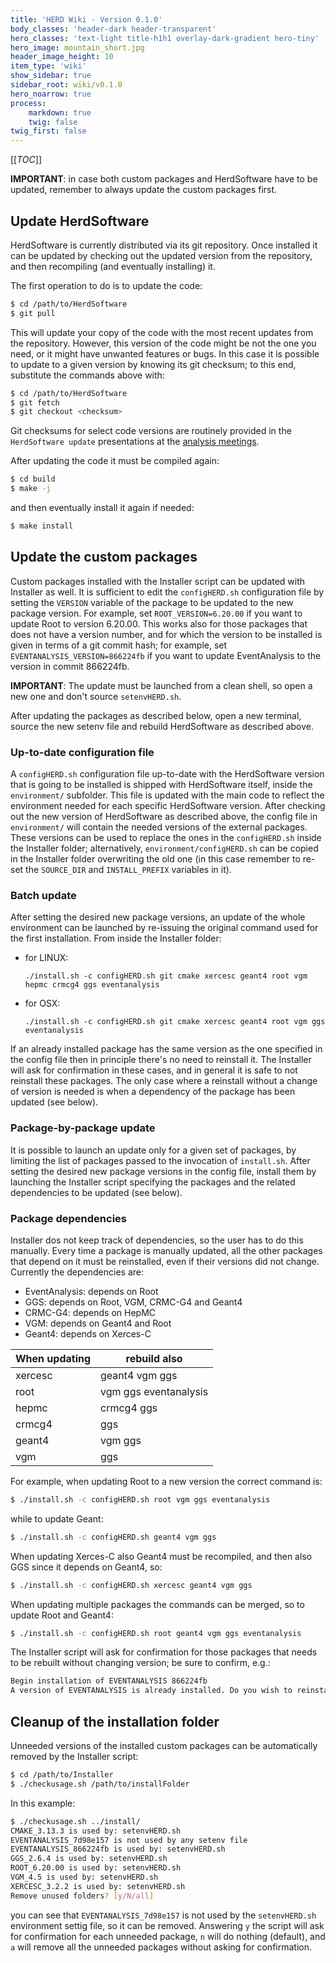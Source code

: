 ```yaml
---
title: 'HERD Wiki - Version 0.1.0'
body_classes: 'header-dark header-transparent'
hero_classes: 'text-light title-h1h1 overlay-dark-gradient hero-tiny'
hero_image: mountain_short.jpg
header_image_height: 10
item_type: 'wiki'
show_sidebar: true
sidebar_root: wiki/v0.1.0
hero_noarrow: true
process:
    markdown: true
    twig: false
twig_first: false
---
```


[[_TOC_]]

**IMPORTANT**: in case both custom packages and HerdSoftware have to be updated, remember to always update the custom packages first.

## Update HerdSoftware
HerdSoftware is currently distributed via its git repository. Once installed it can be updated by checking out the updated version from the repository, and then
recompiling (and eventually installing) it. 

The first operation to do is to update the code:  

```bash
$ cd /path/to/HerdSoftware
$ git pull
```

This will update your copy of the code with the most recent updates from the repository. However, this version of the code might be not the one you need, or it might have unwanted features or bugs. In this case it is possible to update to a given version by knowing its git checksum; to this end, substitute the commands above with:

```bash
$ cd /path/to/HerdSoftware
$ git fetch
$ git checkout <checksum>
```

Git checksums for select code versions are routinely provided in the `HerdSoftware update` presentations at the [analysis meetings](https://agenda.infn.it/category/1325).

After updating the code it must be compiled again:

```bash
$ cd build
$ make -j
```

and then eventually install it again if needed:

```bash
$ make install
```

## Update the custom packages

Custom packages installed with the Installer script can be updated with Installer as well. 
It is sufficient to edit the `configHERD.sh` configuration file by
setting the `VERSION` variable of the package to be updated to the new package version. For example, set `ROOT_VERSION=6.20.00` if you want to update Root to
version 6.20.00. This works also for those packages that does not have a version number, and for which the version to be installed is given in terms of a git commit
hash; for example, set `EVENTANALYSIS_VERSION=866224fb` if you want to update EventAnalysis to the version in commit 866224fb.

**IMPORTANT**: The update must be launched from a clean shell, so open a new one and don't source `setenvHERD.sh`.

After updating the packages as described below, open a new terminal, source the new setenv file and rebuild HerdSoftware as described above.

### Up-to-date configuration file
A `configHERD.sh` configuration file up-to-date with the HerdSoftware version that is going to be installed is shipped with HerdSoftware itself, inside the `environment/` subfolder. This file is updated with the main code to reflect the environment needed for each specific HerdSoftware version. After checking out the new version of HerdSoftware as described above, the config file in `environment/` will contain the needed versions of the external packages. These versions can be used to replace the ones in the `configHERD.sh` inside the Installer folder; alternatively, `environment/configHERD.sh` can be copied in the Installer folder overwriting the old one (in this case remember to re-set the `SOURCE_DIR` and `INSTALL_PREFIX` variables in it).

### Batch update
After setting the desired new package versions, an update of the whole environment can be launched by re-issuing the original command used for the first installation. From inside the Installer folder:
* for LINUX:

  ```shell
  ./install.sh -c configHERD.sh git cmake xercesc geant4 root vgm hepmc crmcg4 ggs eventanalysis
  ```
* for OSX:

  ```shell
  ./install.sh -c configHERD.sh git cmake xercesc geant4 root vgm ggs eventanalysis
  ```

If an already installed package has the same version as the one specified in the config file then in principle there's no need to reinstall it. The Installer will ask for confirmation in these cases, and in general it is safe to not reinstall these packages. The only case where a reinstall without a change of version is needed is when a dependency of the package has been updated (see below).

### Package-by-package update
It is possible to launch an update only for a given set of packages, by limiting the list of packages passed to the invocation of `install.sh`. After setting the desired new package versions in the config file, install them by launching the Installer script specifying the packages and the related dependencies to be updated (see below). 

### Package dependencies
Installer dos not keep track of dependencies, so the user has to do this manually. Every time a package is manually updated, all the other packages that depend on it must
be reinstalled, even if their versions did not change. Currently the dependencies are:

- EventAnalysis: depends on Root
- GGS: depends on Root, VGM, CRMC-G4 and Geant4
- CRMC-G4: depends on HepMC
- VGM: depends on Geant4 and Root
- Geant4: depends on Xerces-C

When updating   |  rebuild also
----------------|---------------
xercesc         | geant4 vgm ggs
root            | vgm ggs eventanalysis
hepmc           | crmcg4 ggs
crmcg4          | ggs
geant4          | vgm ggs
vgm             | ggs



For example, when updating Root to a new version the correct command is:

```bash
$ ./install.sh -c configHERD.sh root vgm ggs eventanalysis
```

while to update Geant:

```bash
$ ./install.sh -c configHERD.sh geant4 vgm ggs

```

When updating Xerces-C also Geant4 must be recompiled, and then also GGS since it depends on Geant4, so:

```bash
$ ./install.sh -c configHERD.sh xercesc geant4 vgm ggs

```

When updating multiple packages the commands can be merged, so to update Root and Geant4:

```bash
$ ./install.sh -c configHERD.sh root geant4 vgm ggs eventanalysis

```

The Installer script will ask for confirmation for those packages that needs to be rebuilt without changing version; be sure to confirm, e.g.:

```bash
Begin installation of EVENTANALYSIS 866224fb
A version of EVENTANALYSIS is already installed. Do you wish to reinstall it? [y/N] y
```

## Cleanup of the installation folder
Unneeded versions of the installed custom packages can be automatically removed by the Installer script:

```bash
$ cd /path/to/Installer
$ ./checkusage.sh /path/to/installFolder
```

In this example:

```bash
$ ./checkusage.sh ../install/
CMAKE_3.13.3 is used by: setenvHERD.sh 
EVENTANALYSIS_7d98e157 is not used by any setenv file
EVENTANALYSIS_866224fb is used by: setenvHERD.sh 
GGS_2.6.4 is used by: setenvHERD.sh 
ROOT_6.20.00 is used by: setenvHERD.sh 
VGM_4.5 is used by: setenvHERD.sh 
XERCESC_3.2.2 is used by: setenvHERD.sh  
Remove unused folders? [y/N/all] 
```

you can see that `EVENTANALYSIS_7d98e157` is not used by the `setenvHERD.sh` environment settig file, so it can be removed. Answering `y` the script will ask 
for confirmation for each unneeded package, `n` will do nothing (default), and `a` will remove all the unneeded packages without asking for confirmation.
